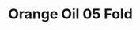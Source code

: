 ---
name: Orange Oil 05 Fold
title: Orange Oil 05 Fold
details:
  - detail:
      key: Usage/Application
      value: Fragrance, Flavour, Pharma
  - detail:
      key: Odour
      value: Sweet, Aldehydic, Citric, Fresh
  - detail:
      key: Packaging Type
      value: Can, Barrel
  - detail:
      key: Flash Point
      value: 53 deg C
  - detail:
      key: Brand
      value: Natural Aroma
  - detail:
      key: Cas Number
      value: 8028-48-6
  - detail:
      key: Optical Rotation
      value: 0 deg (at 20 deg C)
  - detail:
      key: Packaging Size Kg
      value: 5, 25, 200 Kg
  - detail:
      key: Refractive Index
      value: 1.4650 to 1.4850 (at 20 deg C)
  - detail:
      key: Shelf Life
      value: 24 months
  - detail:
      key: Specific Gravity
      value: 0.855 to 0.875 (at 20 deg C)
  - detail:
      key: Storage
      value: Store at 4 deg C. Inert with Nitrogen. Keep in tightly closed container in a cool and dry place.
  - detail:
      key: Boiling Point
      value: 175 deg C
  - detail:
      key: FEMA Number
      value: 2826
  - detail:
      key: EINECS Number
      value: 232-433-8
  - detail:
      key: Biological source
      value: Citrus Sinensis L.Osbeck
  - detail:
      key: Physical State
      value: Liquid
showOnHome: false
thumbnail: https://5.imimg.com/data5/SELLER/Default/2021/12/VX/CP/TE/3823480/orange-oil-05-fold-500x500.jpg
productImages:
  - https://ucarecdn.com/8213c725-21d0-4ac0-ad5e-c1975c20032b/
category: essential oils
---